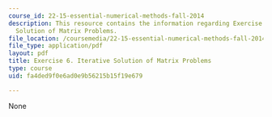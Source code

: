 ```yaml
---
course_id: 22-15-essential-numerical-methods-fall-2014
description: This resource contains the information regarding Exercise 6. Iterative
  Solution of Matrix Problems.
file_location: /coursemedia/22-15-essential-numerical-methods-fall-2014/fa4ded9f0e6ad0e9b56215b15f19e679_MIT22_15F14_ex06.pdf
file_type: application/pdf
layout: pdf
title: Exercise 6. Iterative Solution of Matrix Problems
type: course
uid: fa4ded9f0e6ad0e9b56215b15f19e679

---
```

None